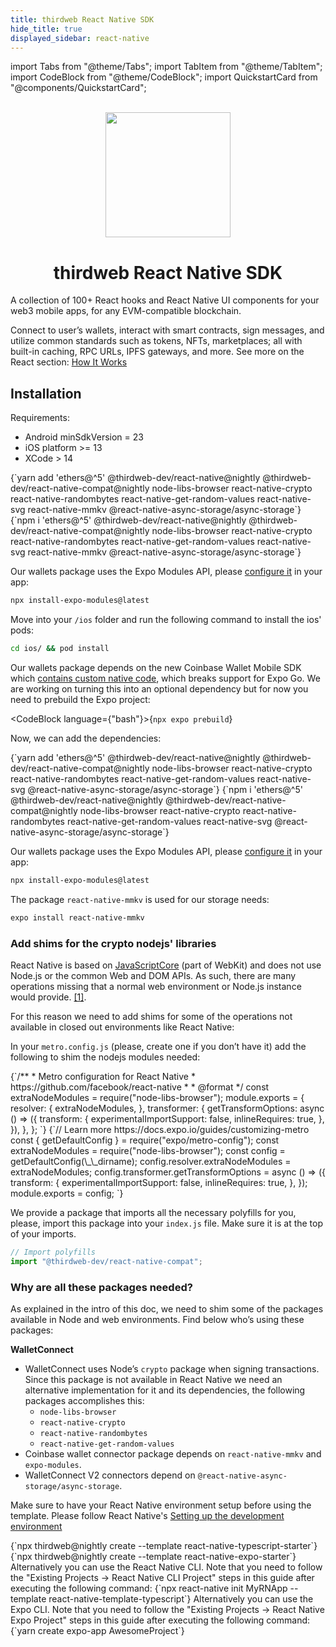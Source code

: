 ```yaml
---
title: thirdweb React Native SDK
hide_title: true
displayed_sidebar: react-native
---
```


import Tabs from "@theme/Tabs";
import TabItem from "@theme/TabItem";
import CodeBlock from "@theme/CodeBlock";
import QuickstartCard from "@components/QuickstartCard";

<p align="center">
  <br />
  <a href="https://thirdweb.com">
    <img
      src="https://github.com/thirdweb-dev/js/blob/main/packages/sdk/logo.svg?raw=true"
      width="200"
      alt=""
    />
  </a>
  <br />
</p>
<h1 align="center">thirdweb React Native SDK</h1>

A collection of 100+ React hooks and React Native UI components for your web3 mobile apps, for any EVM-compatible blockchain.

Connect to user’s wallets, interact with smart contracts, sign messages, and utilize common standards such as tokens, NFTs, marketplaces; all with built-in caching, RPC URLs, IPFS gateways, and more. See more on the React section: [How It Works](https://portal.thirdweb.com/react#how-it-works)

## Installation

Requirements:

- Android minSdkVersion = 23
- iOS platform >= 13
- XCode > 14

<Tabs>
<TabItem value="existing" label="Existing Projects">

<Tabs groupId='cli-expo'>
<TabItem value="existing-rn-cli" label="React Native CLI Project">

<Tabs>
  <TabItem value="yarn" label="yarn" default>
    <CodeBlock
      language={"bash"}
    >{`yarn add 'ethers@^5' @thirdweb-dev/react-native@nightly @thirdweb-dev/react-native-compat@nightly node-libs-browser react-native-crypto react-native-randombytes react-native-get-random-values react-native-svg react-native-mmkv @react-native-async-storage/async-storage`}</CodeBlock>
  </TabItem>
  <TabItem value="npm" label="npm">
    <CodeBlock
      language={"bash"}
    >{`npm i 'ethers@^5' @thirdweb-dev/react-native@nightly @thirdweb-dev/react-native-compat@nightly node-libs-browser react-native-crypto react-native-randombytes react-native-get-random-values react-native-svg react-native-mmkv @react-native-async-storage/async-storage`}</CodeBlock>
  </TabItem>
</Tabs>

Our wallets package uses the Expo Modules API, please [configure it](https://docs.expo.dev/modules/overview/) in your app:

```sh
npx install-expo-modules@latest
```

Move into your `/ios` folder and run the following command to install the ios' pods:

```sh
cd ios/ && pod install
```

</TabItem>

<TabItem value="existing-rn-expo" label="React Native Expo Project">

Our wallets package depends on the new Coinbase Wallet Mobile SDK which [contains custom native code](https://github.com/coinbase/wallet-mobile-sdk/issues/206), which breaks support for Expo Go. We are working on turning this into an optional dependency but for now you need to prebuild the Expo project:

<CodeBlock language={"bash"}>{`npx expo prebuild`}</CodeBlock>

Now, we can add the dependencies:

<Tabs>
  <TabItem value="yarn" label="yarn" default>
    <CodeBlock
      language={"bash"}
    >{`yarn add 'ethers@^5' @thirdweb-dev/react-native@nightly @thirdweb-dev/react-native-compat@nightly node-libs-browser react-native-crypto react-native-randombytes react-native-get-random-values react-native-svg @react-native-async-storage/async-storage`}</CodeBlock>
  </TabItem>
  <TabItem value="npm" label="npm">
    <CodeBlock
      language={"bash"}
    >{`npm i 'ethers@^5' @thirdweb-dev/react-native@nightly @thirdweb-dev/react-native-compat@nightly node-libs-browser react-native-crypto react-native-randombytes react-native-get-random-values react-native-svg @react-native-async-storage/async-storage`}</CodeBlock>
  </TabItem>
</Tabs>

Our wallets package uses the Expo Modules API, please [configure it](https://docs.expo.dev/modules/overview/) in your app:

```sh
npx install-expo-modules@latest
```

The package `react-native-mmkv` is used for our storage needs:

```sh
expo install react-native-mmkv
```

</TabItem>
</Tabs>

### Add shims for the crypto nodejs' libraries

React Native is based on [JavaScriptCore](https://developer.apple.com/documentation/javascriptcore?language=objc) (part of WebKit) and does not use Node.js or the common Web and DOM APIs. As such, there are many operations missing that a normal web environment or Node.js instance would provide. [[1]](https://docs.ethers.org/v5/cookbook/react-native/#cookbook-reactnative-security).

For this reason we need to add shims for some of the operations not available in closed out environments like React Native:

In your `metro.config.js` (please, create one if you don’t have it) add the following to shim the nodejs modules needed:

<Tabs groupId='cli-expo'>

<TabItem value="existing-rn-cli" label="React Native CLI Project">
  <CodeBlock language={"javascript"}>{`/**
 * Metro configuration for React Native
 * https://github.com/facebook/react-native
 *
 * @format
 */
const extraNodeModules = require("node-libs-browser");
module.exports = {
  resolver: {
    extraNodeModules,
  },
  transformer: {
    getTransformOptions: async () => ({
      transform: {
        experimentalImportSupport: false,
        inlineRequires: true,
      },
    }),
  },
};
`}</CodeBlock>
</TabItem>

<TabItem value="existing-rn-expo" label="React Native Expo Project">
<CodeBlock
language={"javascript"} >{`// Learn more https://docs.expo.io/guides/customizing-metro
const { getDefaultConfig } = require("expo/metro-config");
const extraNodeModules = require("node-libs-browser");
const config = getDefaultConfig(\_\_dirname);
config.resolver.extraNodeModules = extraNodeModules;
config.transformer.getTransformOptions = async () => ({
  transform: {
    experimentalImportSupport: false,
    inlineRequires: true,
  },
});
module.exports = config;
`}</CodeBlock>

</TabItem>
</Tabs>

We provide a package that imports all the necessary polyfills for you, please, import this package into your `index.js` file. Make sure it is at the top of your imports.

```javascript
// Import polyfills
import "@thirdweb-dev/react-native-compat";
```

### Why are all these packages needed?

As explained in the intro of this doc, we need to shim some of the packages available in Node and web environments. Find below who’s using these packages:

**WalletConnect**

- WalletConnect uses Node’s `crypto` package when signing transactions. Since this package is not available in React Native we need an alternative implementation for it and its dependencies, the following packages accomplishes this:
  - `node-libs-browser`
  - `react-native-crypto`
  - `react-native-randombytes`
  - `react-native-get-random-values`
- Coinbase wallet connector package depends on `react-native-mmkv` and `expo-modules`.
- WalletConnect V2 connectors depend on `@react-native-async-storage/async-storage`.

</TabItem>
<TabItem value="new" label="New Projects">

Make sure to have your React Native environment setup before using the template. Please follow React Native's [Setting up the development environment](https://reactnative.dev/docs/environment-setup)

<Tabs>
  <TabItem value="thirdweb-cli" label="Thirdweb CLI" default>
    <CodeBlock
      language={"bash"}
    >{`npx thirdweb@nightly create --template react-native-typescript-starter`}</CodeBlock>
  </TabItem>
  <TabItem value="thirdweb-cli-expo" label="Thidweb CLI Expo">
    <CodeBlock
      language={"bash"}
    >{`npx thirdweb@nightly create --template react-native-expo-starter`}</CodeBlock>
  </TabItem>
  <TabItem value="react-native-cli" label="React Native CLI">
    Alternatively you can use the React Native CLI. Note that you need to follow
    the "Existing Projects -> React Native CLI Project" steps in this guide
    after executing the following command:
    <CodeBlock
      language={"bash"}
    >{`npx react-native init MyRNApp --template react-native-template-typescript`}</CodeBlock>
  </TabItem>
  <TabItem value="react-native-expo" label="Expo CLI">
    Alternatively you can use the Expo CLI. Note that you need to
    follow the "Existing Projects -> React Native Expo Project" steps in this
    guide after executing the following command:
    <CodeBlock
      language={"bash"}
    >{`yarn create expo-app AwesomeProject`}</CodeBlock>
  </TabItem>
</Tabs>

</TabItem>
</Tabs>
